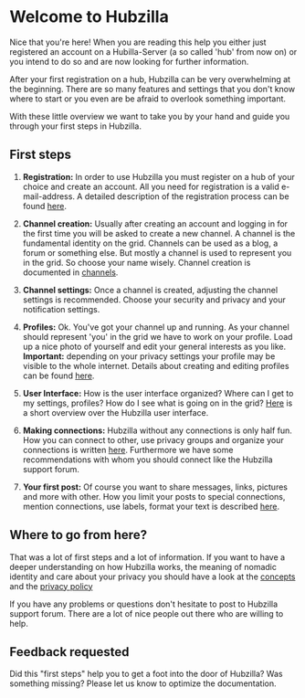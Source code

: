 # Welcome to Hubzilla

Nice that you're here! When you are reading this help you either just registered an account on a Hubilla-Server (a so called 'hub' from now on) or you intend to do so and are now looking for further information.

After your first registration on a hub, Hubzilla can be very overwhelming at the beginning. There are so many features and settings that you don't know where to start or you even are be afraid to overlook something important.

With these little overview we want to take you by your hand and guide you through your first steps in Hubzilla.

## First steps

1. **Registration:** In order to use Hubzilla you must register on a hub of your choice and create an account. All you need for registration is a valid e-mail-address. A detailed description of the registration process can be found [here](../accounts.md).

2. **Channel creation:** Usually after creating an account and logging in for the first time you will be asked to create a new channel. A channel is the fundamental identity on the grid. Channels can be used as a blog, a forum or something else. But mostly a channel is used to represent you in the grid. So choose your name wisely. Channel creation is documented in [channels](member/guide/channels.md).

3. **Channel settings:** Once a channel is created, adjusting the channel settings is recommended. Choose your security and privacy and your notification settings.

4. **Profiles:** Ok. You've got your channel up and running. As your channel should represent 'you' in the grid we have to work on your profile. Load up a nice photo of yourself and edit your general interests as you like. **Important:** depending on your privacy settings your profile may be visible to the whole internet. Details about creating and editing profiles can be found  [here](../members/guide/profiles.md).

5. **User Interface:** How is the user interface organized? Where can I get to my settings, profiles? How do I see what is going on in the grid? [Here](../members/guide/user_interface.md) is a short overview over the Hubzilla user interface.

6. **Making connections:** Hubzilla without any connections is only half fun. How you can connect to other, use privacy groups and organize your connections is written [here](../members/guide/connections.md). Furthermore we have some recommendations with whom you should connect like the Hubzilla support forum.

7. **Your first post:** Of course you want to share messages, links, pictures and more with other. How you limit your posts to special connections, mention connections, use labels, format your text is described [here](../members/guide/posts.md).

## Where to go from here?
That was a lot of first steps and a lot of information. If you want to have a deeper understanding on how Hubzilla works, the meaning of nomadic identity and care about your privacy you should have a look at the [concepts](../concepts) and the [privacy policy](./privacy_policy.md)

If you have any problems or questions don't hesitate to post to Hubzilla support forum. There are a lot of nice people out there who are willing to help.

## Feedback requested
Did this "first steps" help you to get a foot into the door of Hubzilla? Was something missing? Please let us know to optimize the documentation.
